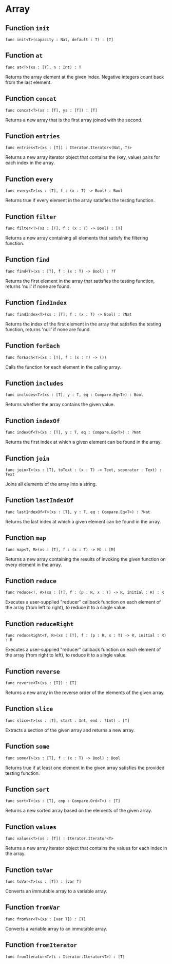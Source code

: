 # Array

## Function `init`
`func init<T>(capacity : Nat, default : T) : [T]`


## Function `at`
`func at<T>(xs : [T], n : Int) : T`

Returns the array element at the given index. Negative integers count back from the last element.

## Function `concat`
`func concat<T>(xs : [T], ys : [T]) : [T]`

Returns a new array that is the first array joined with the second.

## Function `entries`
`func entries<T>(xs : [T]) : Iterator.Iterator<(Nat, T)>`

Returns a new array iterator object that contains the (key, value) pairs for each index in the array.

## Function `every`
`func every<T>(xs : [T], f : (x : T) -> Bool) : Bool`

Returns true if every element in the array satisfies the testing function.

## Function `filter`
`func filter<T>(xs : [T], f : (x : T) -> Bool) : [T]`

Returns a new array containing all elements that satisfy the filtering function.

## Function `find`
`func find<T>(xs : [T], f : (x : T) -> Bool) : ?T`

Returns the first element in the array that satisfies the testing function, returns 'null' if none are found.

## Function `findIndex`
`func findIndex<T>(xs : [T], f : (x : T) -> Bool) : ?Nat`

Returns the index of the first element in the array that satisfies the testing function, returns 'null' if none are found.

## Function `forEach`
`func forEach<T>(xs : [T], f : (x : T) -> ())`

Calls the function for each element in the calling array.

## Function `includes`
`func includes<T>(xs : [T], y : T, eq : Compare.Eq<T>) : Bool`

Returns whether the array contains the given value.

## Function `indexOf`
`func indexOf<T>(xs : [T], y : T, eq : Compare.Eq<T>) : ?Nat`

Returns the first index at which a given element can be found in the array.

## Function `join`
`func join<T>(xs : [T], toText : (x : T) -> Text, seperator : Text) : Text`

Joins all elements of the array into a string.

## Function `lastIndexOf`
`func lastIndexOf<T>(xs : [T], y : T, eq : Compare.Eq<T>) : ?Nat`

Returns the last index at which a given element can be found in the array.

## Function `map`
`func map<T, M>(xs : [T], f : (x : T) -> M) : [M]`

Returns a new array containing the results of invoking the given function on every element in the array.

## Function `reduce`
`func reduce<T, R>(xs : [T], f : (p : R, x : T) -> R, initial : R) : R`

Executes a user-supplied "reducer" callback function on each element of the array (from left to right), to reduce
it to a single value.

## Function `reduceRight`
`func reduceRight<T, R>(xs : [T], f : (p : R, x : T) -> R, initial : R) : R`

Executes a user-supplied "reducer" callback function on each element of the array (from right to left), to reduce
it to a single value.

## Function `reverse`
`func reverse<T>(xs : [T]) : [T]`

Returns a new array in the reverse order of the elements of the given array.

## Function `slice`
`func slice<T>(xs : [T], start : Int, end : ?Int) : [T]`

Extracts a section of the given array and returns a new array.

## Function `some`
`func some<T>(xs : [T], f : (x : T) -> Bool) : Bool`

Returns true if at least one element in the given array satisfies the provided testing function.

## Function `sort`
`func sort<T>(xs : [T], cmp : Compare.Ord<T>) : [T]`

Returns a new sorted array based on the elements of the given array.

## Function `values`
`func values<T>(xs : [T]) : Iterator.Iterator<T>`

Returns a new array iterator object that contains the values for each index in the array.

## Function `toVar`
`func toVar<T>(xs : [T]) : [var T]`

Converts an immutable array to a variable array.

## Function `fromVar`
`func fromVar<T>(xs : [var T]) : [T]`

Converts a variable array to an immutable array.

## Function `fromIterator`
`func fromIterator<T>(i : Iterator.Iterator<T>) : [T]`

